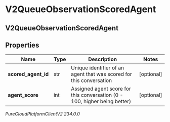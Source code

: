 # V2QueueObservationScoredAgent

## V2QueueObservationScoredAgent

## Properties

|Name | Type | Description | Notes|
|------------ | ------------- | ------------- | -------------|
| **scored_agent_id** | str | Unique identifier of an agent that was scored for this conversation | [optional] |
| **agent_score** | int | Assigned agent score for this conversation (0 - 100, higher being better) | [optional] |



_PureCloudPlatformClientV2 234.0.0_
